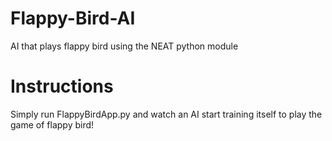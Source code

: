 # Flappy-Bird-AI

AI that plays flappy bird using the NEAT python module

# Instructions

Simply run FlappyBirdApp.py and watch an AI start training itself to play the game of flappy bird!
